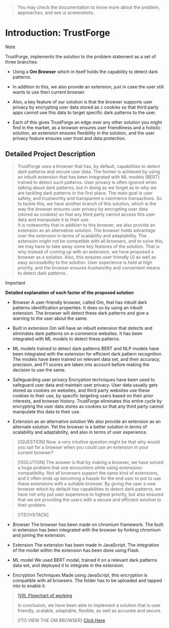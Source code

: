 > You may check the documentation to know more about the problem, approaches, and see ui screenshots.

# Introduction: TrustForge 

> [!NOTE]
> TrustForge, implements the solution to the problem statement as a set of three branches:
- Using a **Om Browser** which in itself holds the capability to detect dark patterns.
* In addition to this, we also provide an extension, just in case the user still wants to use theri current browser.
+ Also, a key feature of our solution is that the browser supports user privacy by encrypting user data stored as c cookies so that third party apps cannot use this data to target specific dark patterns to the user.
- Each of this gives TrustForge an edge over any other solution you might find in the market, as a browser ensures user friendliness and a holistic solution, an extension ensures flexibility in the solution, and the user privacy feature ensures user trust and data protection.

## Detailed Project Description 

> TrustForge uses a browser that has, by default, capabilities to detect dark patterns and secure user data. 
> The former is achieved by using an inbuilt extension that has been integrated with ML models (BERT) trained to detect such patterns.
> User privacy is often ignored when talking about dark patterns, but in doing so we forget as to why we are tackling dark patterns in the first place. The main goal is user safety, and trustworthy and transparent e commerce transactions.
> So to tackle this, we have another branch of this solution, which is the way the browser ensures user privacy by encrypting user data (stored as cookies) so that any third party cannot access this user data and manipulate it to their use.  
> It is noteworthy that in addition to this browser, we also provide an extension as an alternative solution. The browser holds advantage over the extension in terms of scalability and adaptability. The extension might not be compatible with all browsers, and to solve this, we may have to take away some key features of the solution. 
> That is why instead of coming up with an extension, we have proposed a browser as a solution. 
> Also, this ensures user friendly UI as well as easy accessibility to the solution. User experience is held at high priority, and the browser ensures trustworthy and convenient means to detect dark patterns.

> [!IMPORTANT]
> **Detailed explanation of each factor of the proposed solution**

- Browser
A user-friendly browser, called Om, that has inbuilt dark patterns identification properties. It does so by using an inbuilt extension. The browser will detect these dark patterns and give a warning to the user about the same. 
* Built in extension
Om will have an inbuilt extension that detects and eliminates dark patterns on e-commerce websites. It has been integrated with ML models to detect these patterns. 
+ ML models trained to detect dark patterns 
BERT and NLP models have been integrated with the extension for efficient dark pattern recognition. The models have been trained on relevant data set, and their accuracy, precision, and F1 scores are taken into account before making the decision to use the same. 
- Safeguarding user privacy 
Encryption techniques have been used to safeguard user data and maintain user privacy. User data usually gets stored as cookies on websites, and third party websites use these cookies to their use, by specific targeting users based on their prior interests, and browser history. TrustForge eliminates this entire cycle by encrypting the user data stores as cookies so that any third party cannot manipulate this data to their use. 
* Extension as an alternative solution 
We also provide an extension as an alternate solution. Yet the browser is a better solution in terms of scalability and adaptability, and also in terms of user experience. 

> [!QUESTION]
> Now, a very intuitive question might be that why would you opt for a browser when you could use an extension in your current browser? 

> [!SOLUTION]
> The answer is that by making a browser, we have solved a huge problem that one encounters while using extensions: compatibility. Not all browsers support the same kind of extensions, and it often ends up becoming a hassle for the end user to put to use these extensions with a suitable browser. 
> By giving the user a new browser which by default has capabilities to detect dark patterns, we have not only put user experience to highest priority, but also ensured that we are providing the users with a secure and efficient solution to their problem. 

> [!TECHSTACK]

- Browser
The browser has been made on chromium framework. The built in extension has been integrated with the browser by forking chromium and joining the extension. 
* Extension
The extension has been made in JavaScript. The integration of the model within the extension has been done using Flask.
+ ML model
We used BERT model,  trained it on a relevant dark patterns data set, and deployed it to integrate in the extension. 
- Encryption Techniques
Made using JavaScript, this encryption is compatible with all browsers. The folder has to be uploaded and tapped into to enable it. 


> [!VIII. Flowchart of working](Screenshot.png)

> In conclusion, we have been able to implement a solution that is user friendly, scalable, adaptable, flexible, as well as accurate and secure.


> [!TO VIEW THE OM BROWSER]
>[Click Here](Om.exe)
